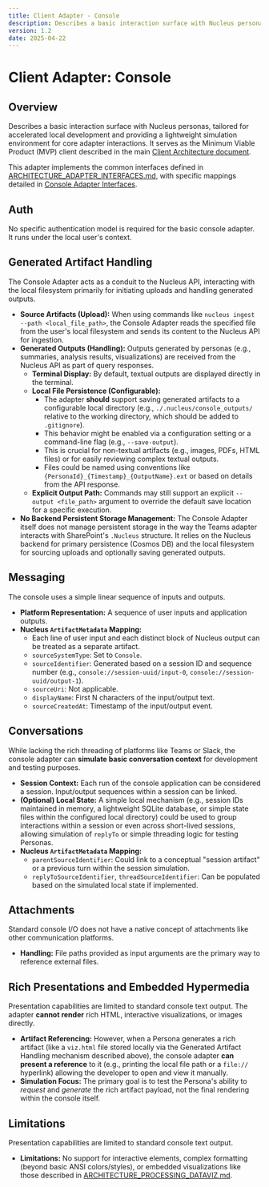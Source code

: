 ```yaml
---
title: Client Adapter - Console
description: Describes a basic interaction surface with Nucleus personas, tailored for accelerated local development and providing a lightweight simulation environment for core adapter interactions.
version: 1.2
date: 2025-04-22
---
```


# Client Adapter: Console


## Overview

Describes a basic interaction surface with Nucleus personas, tailored for accelerated local development and providing a lightweight simulation environment for core adapter interactions. It serves as the Minimum Viable Product (MVP) client described in the main [Client Architecture document](../05_ARCHITECTURE_CLIENTS.md).

This adapter implements the common interfaces defined in [ARCHITECTURE_ADAPTER_INTERFACES.md](./ARCHITECTURE_ADAPTER_INTERFACES.md), with specific mappings detailed in [Console Adapter Interfaces](./Console/ARCHITECTURE_ADAPTERS_CONSOLE_INTERFACES.md).

## Auth

No specific authentication model is required for the basic console adapter. It runs under the local user's context.

## Generated Artifact Handling

The Console Adapter acts as a conduit to the Nucleus API, interacting with the local filesystem primarily for initiating uploads and handling generated outputs.

*   **Source Artifacts (Upload):** When using commands like `nucleus ingest --path <local_file_path>`, the Console Adapter reads the specified file from the user's local filesystem and sends its content to the Nucleus API for ingestion.
*   **Generated Outputs (Handling):** Outputs generated by personas (e.g., summaries, analysis results, visualizations) are received from the Nucleus API as part of query responses.
    *   **Terminal Display:** By default, textual outputs are displayed directly in the terminal.
    *   **Local File Persistence (Configurable):**
        *   The adapter **should** support saving generated artifacts to a configurable local directory (e.g., `./.nucleus/console_outputs/` relative to the working directory, which should be added to `.gitignore`).
        *   This behavior might be enabled via a configuration setting or a command-line flag (e.g., `--save-output`).
        *   This is crucial for non-textual artifacts (e.g., images, PDFs, HTML files) or for easily reviewing complex textual outputs.
        *   Files could be named using conventions like `{PersonaId}_{Timestamp}_{OutputName}.ext` or based on details from the API response.
    *   **Explicit Output Path:** Commands may still support an explicit `--output <file_path>` argument to override the default save location for a specific execution.
*   **No Backend Persistent Storage Management:** The Console Adapter itself does not manage persistent storage in the way the Teams adapter interacts with SharePoint's `.Nucleus` structure. It relies on the Nucleus backend for primary persistence (Cosmos DB) and the local filesystem for sourcing uploads and optionally saving generated outputs.

## Messaging

The console uses a simple linear sequence of inputs and outputs.

*   **Platform Representation:** A sequence of user inputs and application outputs.
*   **Nucleus `ArtifactMetadata` Mapping:**
    *   Each line of user input and each distinct block of Nucleus output can be treated as a separate artifact.
    *   `sourceSystemType`: Set to `Console`.
    *   `sourceIdentifier`: Generated based on a session ID and sequence number (e.g., `console://session-uuid/input-0`, `console://session-uuid/output-1`).
    *   `sourceUri`: Not applicable.
    *   `displayName`: First N characters of the input/output text.
    *   `sourceCreatedAt`: Timestamp of the input/output event.

## Conversations

While lacking the rich threading of platforms like Teams or Slack, the console adapter can **simulate basic conversation context** for development and testing purposes.

*   **Session Context:** Each run of the console application can be considered a session. Input/output sequences within a session can be linked.
*   **(Optional) Local State:** A simple local mechanism (e.g., session IDs maintained in memory, a lightweight SQLite database, or simple state files within the configured local directory) could be used to group interactions within a session or even across short-lived sessions, allowing simulation of `replyTo` or simple threading logic for testing Personas.
*   **Nucleus `ArtifactMetadata` Mapping:**
    *   `parentSourceIdentifier`: Could link to a conceptual "session artifact" or a previous turn within the session simulation.
    *   `replyToSourceIdentifier`, `threadSourceIdentifier`: Can be populated based on the simulated local state if implemented.

## Attachments

Standard console I/O does not have a native concept of attachments like other communication platforms.

*   **Handling:** File paths provided as input arguments are the primary way to reference external files.

## Rich Presentations and Embedded Hypermedia

Presentation capabilities are limited to standard console text output. The adapter **cannot render** rich HTML, interactive visualizations, or images directly.

*   **Artifact Referencing:** However, when a Persona generates a rich artifact (like a `viz.html` file stored locally via the Generated Artifact Handling mechanism described above), the console adapter **can present a reference** to it (e.g., printing the local file path or a `file://` hyperlink) allowing the developer to open and view it manually.
*   **Simulation Focus:** The primary goal is to test the Persona's ability to *request* and *generate* the rich artifact payload, not the final rendering within the console itself.

## Limitations

Presentation capabilities are limited to standard console text output.

*   **Limitations:** No support for interactive elements, complex formatting (beyond basic ANSI colors/styles), or embedded visualizations like those described in [ARCHITECTURE_PROCESSING_DATAVIZ.md](../Processing/ARCHITECTURE_PROCESSING_DATAVIZ.md).
